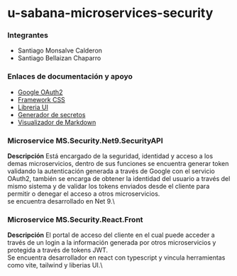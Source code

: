 # u-sabana-microservices-security
### Integrantes
- Santiago Monsalve Calderon
- Santiago Bellaizan Chaparro

### Enlaces de documentación y apoyo
- [Google OAuth2](https://developers.google.com/identity/protocols/oauth2/javascript-implicit-flow?hl=es-419)
- [Framework CSS](https://tailwindcss.com/)
- [Libreria UI](https://ui.shadcn.com/)
- [Generador de secretos](https://jwtsecret.com/)
- [Visualizador de Markdown](https://markdownlivepreview.com/)

### Microservice MS.Security.Net9.SecurityAPI
**Descripción**
Está encargado de la seguridad, identidad y acceso a los demas microservicios, dentro de sus funciones se encuentra generar token validando la autenticación generada a través de Google con el servicio OAuth2, también se encarga de obtener la identidad del usuario a través del mismo sistema y de validar los tokens enviados desde el cliente para permitir o denegar el acceso a otros microservicios.\
se encuentra desarrollado en Net 9.\
### Microservice MS.Security.React.Front
**Descripción**
El portal de acceso del cliente en el cual puede acceder a través de un login a la información generada por otros microservicios y protegida a través de tokens JWT.\
Se encuentra desarrollador en react con typescript y vincula herramientas como vite, tailwind y liberias UI.\

